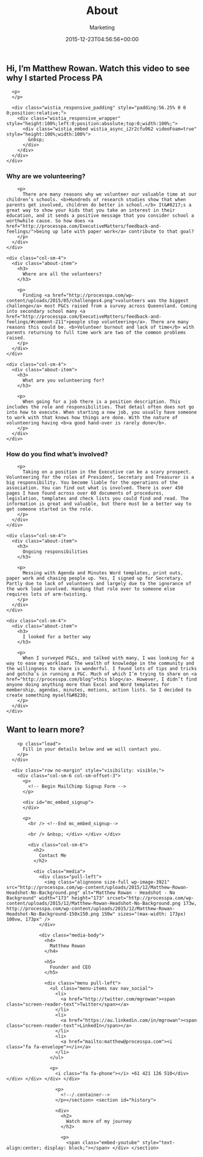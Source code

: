 ﻿---
id: 141
title: About
date: 2015-12-23T04:56:56+00:00
author: Marketing
layout: page
guid: http://ppa-public-web.azurewebsites.net/?page_id=141
---
<section id="about"> 

<div class="container">
  <div class="row">
    <div class="col-sm-offset-2 col-sm-8">
      <h2>
        Hi, I&#8217;m Matthew Rowan. Watch this video to see why I started Process PA
      </h2>
      
      <p>
      </p>
      
      <div class="wistia_responsive_padding" style="padding:56.25% 0 0 0;position:relative;">
        <div class="wistia_responsive_wrapper" style="height:100%;left:0;position:absolute;top:0;width:100%;">
          <div class="wistia_embed wistia_async_i2r2cfu962 videoFoam=true" style="height:100%;width:100%">
            &nbsp;
          </div>
        </div>
      </div>
    </div>
  </div>
  
  <p>
  </p>
  
  <div class="row">
    <div class="col-sm-4">
      <div class="about-item">
        <h3>
          Why are we volunteering?
        </h3>
        
        <p>
          There are many reasons why we volunteer our valuable time at our children’s schools. <b>Hundreds of research studies show that when parents get involved, children do better in school.</b> It&#8217;s a great way to show your kids that you take an interest in their education, and it sends a positive message that you consider school a worthwhile cause. So how does <a href="http://processpa.com/ExecutiveMatters/feedback-and-feelings/">being up late with paper work</a> contribute to that goal?
        </p>
      </div>
    </div>
    
    <div class="col-sm-4">
      <div class="about-item">
        <h3>
          Where are all the volunteers?
        </h3>
        
        <p>
          Finding <a href="http://processpa.com/wp-content/uploads/2015/05/challenges4.png">volunteers was the biggest challenge</a> most P&Cs raised from a survey across Queensland. Coming into secondary school many <a href="http://processpa.com/ExecutiveMatters/feedback-and-feelings/#comment-211">people stop volunteering</a>. There are many reasons this could be. <b>Volunteer burnout and lack of time</b> with parents returning to full time work are two of the common problems raised.
        </p>
      </div>
    </div>
    
    <div class="col-sm-4">
      <div class="about-item">
        <h3>
          What are you volunteering for?
        </h3>
        
        <p>
          When going for a job there is a position description. This includes the role and responsibilities. That detail often does not go into how to execute. When starting a new job, you usually have someone to work with that knows how things are done. With the nature of volunteering having <b>a good hand-over is rarely done</b>.
        </p>
      </div>
    </div>
  </div>
  
  <div class="row">
    <div class="col-sm-4">
      <div class="about-item">
        <h3>
          How do you find what&#8217;s involved?
        </h3>
        
        <p>
          Taking on a position in the Executive can be a scary prospect. Volunteering for the roles of President, Secretary and Treasurer is a big responsibility. You become liable for the operations of the association. You can find out what is involved. There is over 450 pages I have found across over 60 documents of procedures, legislation, templates and check lists you could find and read. The information is great and valuable, but there must be a better way to get someone started in the role.
        </p>
      </div>
    </div>
    
    <div class="col-sm-4">
      <div class="about-item">
        <h3>
          Ongoing responsibilities
        </h3>
        
        <p>
          Messing with Agenda and Minutes Word templates, print outs, paper work and chasing people up. Yes, I signed up for Secretary. Partly due to lack of volunteers and largely due to the ignorance of the work load involved. Handing that role over to someone else requires lots of arm-twisting.
        </p>
      </div>
    </div>
    
    <div class="col-sm-4">
      <div class="about-item">
        <h3>
          I looked for a better way
        </h3>
        
        <p>
          When I surveyed P&Cs, and talked with many, I was looking for a way to ease my workload. The wealth of knowledge in the community and the willingness to share is wonderful. I found lots of tips and tricks and gotcha’s in running a P&C. Much of which I’m trying to share on <a href="http://processpa.com/blog">this blog</a>. However, I didn’t find anyone doing anything more than Excel and Word templates for membership, agendas, minutes, motions, action lists. So I decided to create something myself&#8230;
        </p>
      </div>
    </div>
  </div>
</div>

<!--/.col-lg-4 -->

<!--/.row -->


  
<!--section--></section> <section id="register"> 

<div class="container">
  <div class="row">
    <div class="col-sm-6">
      <div class="center" style="visibility: visible;">
        <h2>
          Want to learn more?
        </h2>
        
        <p class="lead">
          Fill in your details below and we will contact you.
        </p>
      </div>
      
      <div class="row no-margin" style="visibility: visible;">
        <div class="col-sm-6 col-sm-offset-3">
          <p>
            <!-- Begin MailChimp Signup Form -->
          </p>
          
          <div id="mc_embed_signup">
          </div>
          
          <p>
            <br /> <!--End mc_embed_signup-->
            
            <br /> &nbsp; </div> </div> </div> 
            
            <div class="col-sm-6">
              <h2>
                Contact Me
              </h2>
              
              <div class="media">
                <div class="pull-left">
                  <img class="alignnone size-full wp-image-3921" src="http://processpa.com/wp-content/uploads/2015/12/Matthew-Rowan-Headshot-No-Background.png" alt="Matthew Rowan - Headshot - No Background" width="173" height="173" srcset="http://processpa.com/wp-content/uploads/2015/12/Matthew-Rowan-Headshot-No-Background.png 173w, http://processpa.com/wp-content/uploads/2015/12/Matthew-Rowan-Headshot-No-Background-150x150.png 150w" sizes="(max-width: 173px) 100vw, 173px" />
                </div>
                
                <div class="media-body">
                  <h4>
                    Matthew Rowan
                  </h4>
                  
                  <h5>
                    Founder and CEO
                  </h5>
                  
                  <div class="menu pull-left">
                    <ul class="menu-items nav nav_social">
                      <li>
                        <a href="http://twitter.com/mgrowan"><span class="screen-reader-text">Twitter</span></a>
                      </li>
                      <li>
                        <a href="https://au.linkedin.com/in/mgrowan"><span class="screen-reader-text">LinkedIn</span></a>
                      </li>
                      <li>
                        <a href="mailto:matthew@processpa.com"><i class="fa fa-envelope"></i></a>
                      </li>
                    </ul>
                    
                    <p>
                      <i class="fa fa-phone"></i> +61 421 126 510</div> </div> </div> </div> </div> 
                      
                      <p>
                        <!--/.container-->
                      </p></section> <section id="history"> 
                      
                      <div>
                        <h2>
                          Watch more of my journey
                        </h2>
                        
                        <p>
                          <span class="embed-youtube" style="text-align:center; display: block;"></span> </div> </section>